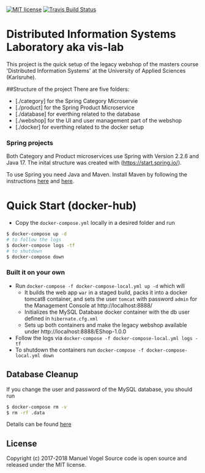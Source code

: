 [![MIT license](http://img.shields.io/badge/license-MIT-brightgreen.svg)](http://opensource.org/licenses/MIT)
[![Travis Build Status](https://travis-ci.org/mavogel/hska-vis-legacy.svg?branch=master)](https://travis-ci.org/mavogel/hska-vis-legacy)

# Distributed Information Systems Laboratory aka vis-lab
This project is the quick setup of the legacy webshop of 
the masters course 'Distributed Information Systems' at the University of Applied Sciences (Karlsruhe).


##Structure of the project
There are five folders:
- [./category] for the Spring Category Microservie
- [./product] for the Spring Product Microservice
- [./database] for everthing related to the database
- [./webshop] for the UI and user management part of the webshop
- [./docker] for everthing related to the docker setup


### Spring projects
Both Category and Product microservices use Spring with Version 2.2.6 and Java 17. The inital structure was created with (https://start.spring.io/).


To use Spring you need Java and Maven.
Install Maven by following the instructions [here](https://maven.apache.org/guides/getting-started/windows-prerequisites.html) and [here](https://maven.apache.org/install.html).

# <a name="quick-start"></a>Quick Start (docker-hub)
- Copy the `docker-compose.yml` locally in a desired folder and run
```bash
$ docker-compose up -d
# to follow the logs
$ docker-compose logs -tf
# to shutdown
$ docker-compose down
```

### <a name="built-it-on-your-own"></a>Built it on your own
- Run `docker-compose -f docker-compose-local.yml up -d` which will
    - It builds the web app `war` in a staged build, packs it into a docker tomcat8 container,
    and sets the user `tomcat` with password `admin` for the Management Console at http://localhost:8888/
    - Initializes the MySQL Database docker container with the db user defined in `hibernate.cfg.xml`
    - Sets up both containers and make the legacy webshop available under http://localhost:8888/EShop-1.0.0
- Follow the logs via `docker-compose -f docker-compose-local.yml logs -tf`
- To shutdown the containers run `docker-compose -f docker-compose-local.yml down`

## <a name="database-cleanup"></a>Database Cleanup
If you change the user and password of the MySQL database, you should run
```bash
$ docker-compose rm -v
$ rm -rf .data
```
Details can be found [here](https://github.com/docker-library/mysql/issues/51)

## <a name="license"></a>License
Copyright (c) 2017-2018 Manuel Vogel
Source code is open source and released under the MIT license.
